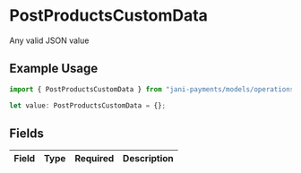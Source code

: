 # PostProductsCustomData

Any valid JSON value

## Example Usage

```typescript
import { PostProductsCustomData } from "jani-payments/models/operations";

let value: PostProductsCustomData = {};
```

## Fields

| Field       | Type        | Required    | Description |
| ----------- | ----------- | ----------- | ----------- |